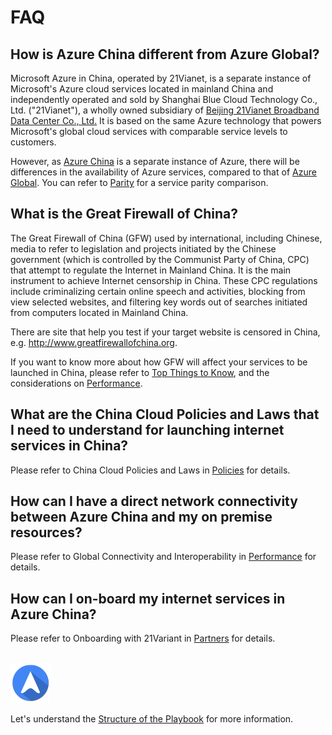 <properties
	pageTitle="Global Customer Playbook faq | Azure"
	description="Global Customer Playbook - FAQ"
	services="global-customer-playbook"
	documentationCenter=""
	authors="jtong"
	manager="edwinc"
	editor=""
	tags="global-customer-playbook"/>

<tags
	ms.service="global-customer-playbook"
	ms.workload=""
	ms.tgt_pltfrm=""
	ms.devlang="na"
	ms.topic="article"
	ms.date="12/26/2016"
	wacn.date="12/26/2016"
	wacn.lang="en" 
	ms.author="jtong"/>


# FAQ

## How is Azure China different from Azure Global?

Microsoft Azure in China, operated by 21Vianet, is a separate instance of Microsoft's Azure cloud services located in mainland China and independently operated and sold by Shanghai Blue Cloud Technology Co., Ltd. ("21Vianet"), a wholly owned subsidiary of [Beijing 21Vianet Broadband Data Center Co., Ltd.](http://www.ch.21vianet.com/) It is based on the same Azure technology that powers Microsoft's global cloud services with comparable service levels to customers.

However, as [Azure China](http://www.azure.cn) is a separate instance of Azure, there will be differences in the availability of Azure services, compared to that of [Azure Global](http://www.azure.com).  You can refer to [Parity](/solutions/global-customer/envisioning/guidance/parity/) for a service parity comparison.
</br>

## What is the Great Firewall of China?

The Great Firewall of China (GFW) used by international, including Chinese, media to refer to legislation and projects initiated by the Chinese government (which is controlled by the Communist Party of China, CPC) that attempt to regulate the Internet in Mainland China. It is the main instrument to achieve Internet censorship in China. These CPC regulations include criminalizing certain online speech and activities, blocking from view selected websites, and filtering key words out of searches initiated from computers located in Mainland China. 

There are site that help you test if your target website is censored in China, e.g.
http://www.greatfirewallofchina.org.

If you want to know more about how GFW will affect your services to be launched in China, please refer to [Top Things to Know](/solutions/global-customer/top-things-to-know/), and the considerations on [Performance](/solutions/global-customer/envisioning/guidance/performance/).
</br>

## What are the China Cloud Policies and Laws that I need to understand for launching internet services in China?

Please refer to China Cloud Policies and Laws in [Policies](/solutions/global-customer/envisioning/explore/policies/) for details.
</br>

## How can I have a direct network connectivity between Azure China and my on premise resources?

Please refer to Global Connectivity and Interoperability in [Performance](/solutions/global-customer/planning/guidance/performance/) for details.
</br>

## How can I on-board my internet services in Azure China?

Please refer to Onboarding with 21Variant in [Partners](/solutions/global-customer/onboarding/explore/partners/) for details.
</br>
</br>

![navigation](./media/navigation.png)

Let's understand the [Structure of the Playbook](/solutions/global-customer/structure-of-playbook/) for more information.
